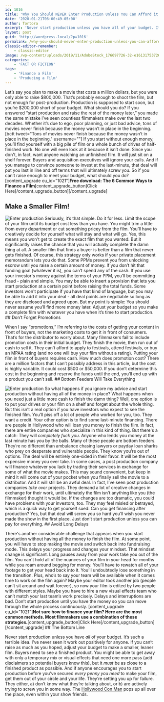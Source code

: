 ```yaml
---
id: 1016
title: 'Why You Should NEVER Enter Production Unless You Can Afford it All (Including Post Production)'
date: '2020-01-21T06:00:49-05:00'
author: Tortora
excerpt: 'Never start production unless you have all of your budget. If you can’t raise as much as you hoped, adjust your budget to make a smaller, leaner film.'
layout: post
guid: 'http://wordpress.local/?p=1016'
permalink: /why-you-should-never-enter-production-unless-you-can-afford-it-all-including-post-production/
classic-editor-remember:
    - classic-editor
image: /wp-content/uploads/2019/11/AdobeStock_176697726-32-e1613175372649.jpeg
categories:
    - 'FACT OR FICTION'
tags:
    - 'Finance a Film'
    - 'Producing a Film'
---
```


Let’s say you plan to make a movie that costs a million dollars, but you were only able to raise $800,000. That’s probably enough to shoot the film, but not enough for post-production. Production is supposed to start soon, but you’re $200,000 short of your budget. What should you do? If you answered “start production and raise the rest of the money later,” you made the same mistake I’ve seen countless filmmakers make over the last two decades. Whether it’s due to ego, poor planning, or just bad advice, tons of movies never finish because the money wasn’t in place in the beginning. \[bctt tweet="Tons of movies never finish because the money wasn’t in place in the beginning." username=""\] If you start without enough money, you’ll find yourself with a big pile of film or a whole bunch of drives of half-finished work. No one will even look at it because it isn’t done. Since you don't, in fact, want anyone watching an unfinished film. It will just sit on a shelf forever. Buyers and acquisition executives will ignore your calls. And if you manage to convince someone to invest at the last-minute, that deal will put you last in line and off terms that will ultimately screw you. So if you can’t raise enough to meet your budget, what should you do? \[content\_upgrade cu\_id="1021"\]**Free download: The 6 Common Ways to Finance a Film**\[content\_upgrade\_button\]Click Here\[/content\_upgrade\_button\]\[/content\_upgrade\]

## Make a Smaller Film!

 ![Enter production](http://wordpress.local/wp-content/uploads/2019/11/AdobeStock_161199150.jpeg) Seriously, it’s that simple. Do it for less. Limit the scope of your film until its budget cost less than you have. You might trim a little from every department or cut something pricey from the film. You’ll have to creatively decide for yourself what will stay and what will go. Yes, this means you won't get to create the exact film that you wanted. But it significantly raises the chance that you will actually complete the damn thing at all. A smaller film that finds a buyer is better than a film that never gets finished. Of course, this strategy only works if your private placement memorandum lets you do that. Some PPMs prevent you from unlocking escrow until you raise a certain amount of money. If you don’t hit that funding goal (whatever it is), you can’t spend any of the cash. If you use your investor's money against the terms of your PPM, you’ll be committing fraud - plain and simple. You may be able to insert a provision that lets you start production at a certain point before raising the total funds. Some investors won't participate if you have that kind of language, but you may be able to add it into your deal - all deal points are negotiable so long as they are disclosed and agreed upon. But my point is simple: You should never assume you’ll find more money later. Adjust your budget so you make a complete film with whatever you have when it’s time to start production. ## Don’t Forget Promotions

 When I say “promotions,” I’m referring to the costs of getting your content in front of buyers, not the marketing costs to get it in front of consumers. That’s for the distributor to worry about. Many filmmakers fail to include promotion costs in their initial budget. They finish the movie, then run out of cash to sell it. They can’t afford to apply to festivals, attend festivals, or buy an MPAA rating (and no one will buy your film without a rating). Putting your film in front of buyers requires cash. How much does promotion cost? There are a million factors that I can’t possibly address in this article, but the cost is highly variable. It could cost $500 or $50,000. If you don’t determine this cost in the beginning and reserve the funds until the end, you’ll end up with a product you can’t sell. ## Bottom Feeders Will Take Everything

 ![Enter production](http://wordpress.local/wp-content/uploads/2019/11/AdobeStock_256452639.jpeg) So what happens if you ignore my advice and start production without having all of the money in place? What happens when you need just a little more cash to finish the damn thing? Well, one option is to put your drives or your film on a shelf and forget about the whole thing. But this isn’t a real option if you have investors who expect to see the finished film. You’ll piss off a lot of people who worked for you, too. They want a credit. Your other option is to find some last-minute financing. There are people in Hollywood who will loan you money to finish the film. In fact, there are entire companies who specialize in this kind of thing. But there's a catch: They will *completely fuck you*. Anyone who lends you money at the last minute has you by the balls. Many of these people are bottom feeders. They’re no different than ambulance chasing lawyers or payday loan sharks who prey on desperate and vulnerable people. They know you’re out of options. The deal will be entirely one-sided in their favor. It will be the most expensive money you ever take. In some cases, a post production company will finance whatever you lack by trading their services in exchange for some of what the movie makes. This may sound convenient, but keep in mind it will come out of your pocket when you finally sell the movie to a distributor. And it will still be an awful deal. In fact, I’ve seen post production companies *take over* projects. They demand a lot of creative changes in exchange for their work, until ultimately the film isn’t anything like you (the filmmaker) thought it would be. If the changes are too dramatic, you could have problems with your investors, too. They may feel misled or betrayed, which is a quick way to get yourself sued. Can you get financing after production? Yes, but that deal will screw you so hard you’ll wish you never made the show in the first place. Just don’t start production unless you can pay for everything. ## Avoid Long Delays

 There's another considerable challenge that appears when you start production without having all the money to finish the film. At some point, you will have to stop making the movie and switch back into fundraising mode. This delays your progress and changes your mindset. That mindset change is significant. Long pauses away from your work take you out of the film. You can't hold all of the nuances of your film in your head for months while you roam around begging for money. You’ll have to rewatch all of your footage to get your head back into it. You’ll undoubtedly lose something in the transition. Plus, who’s to say your team will be available when it comes time to work on the film again? Maybe your editor took another job (people can’t sit around and wait forever), so now your film is edited by two people with different styles. Maybe you have to hire a new visual effects team who can’t match your last team’s work precisely. Delays and interruptions are bad. Don’t start production until you have the money so you can move through the whole process continuously. \[content\_upgrade cu\_id="1021"\]**Not sure how to finance your film? Here are the most common methods. Most filmmakers use a combination of these strategies.**\[content\_upgrade\_button\]Click Here\[/content\_upgrade\_button\]\[/content\_upgrade\] ## The Bottom Line

 Never start production unless you have *all* of your budget. It’s such a terrible idea. I’ve never seen it work out positively for anyone. If you can’t raise as much as you hoped, adjust your budget to make a smaller, leaner film. Buyers need to see a finished product. You might be able to get away with only a temporary mix or visual effects that need one more pass (add disclaimers so potential buyers know this), but it *must* be as close to a finished product as possible. And if anyone encourages you to start production before you’ve secured *every penny you need* to make your film, get them out of your circle and your life. They’re setting you up for failure. They either, a) don’t know what they’re talking about, or b) are actively trying to screw you in some way. The [Hollywood Con Man](http://wordpress.local/how-to-spot-a-hollywood-con-man-2/) pops up all over the place, even within your show friends.